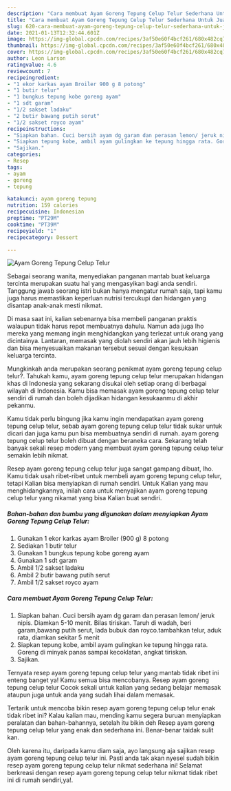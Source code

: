 ```yaml
---
description: "Cara membuat Ayam Goreng Tepung Celup Telur Sederhana Untuk Jualan"
title: "Cara membuat Ayam Goreng Tepung Celup Telur Sederhana Untuk Jualan"
slug: 620-cara-membuat-ayam-goreng-tepung-celup-telur-sederhana-untuk-jualan
date: 2021-01-13T12:32:44.601Z
image: https://img-global.cpcdn.com/recipes/3af50e60f4bcf261/680x482cq70/ayam-goreng-tepung-celup-telur-foto-resep-utama.jpg
thumbnail: https://img-global.cpcdn.com/recipes/3af50e60f4bcf261/680x482cq70/ayam-goreng-tepung-celup-telur-foto-resep-utama.jpg
cover: https://img-global.cpcdn.com/recipes/3af50e60f4bcf261/680x482cq70/ayam-goreng-tepung-celup-telur-foto-resep-utama.jpg
author: Leon Larson
ratingvalue: 4.6
reviewcount: 7
recipeingredient:
- "1 ekor karkas ayam Broiler 900 g 8 potong"
- "1 butir telur"
- "1 bungkus tepung kobe goreng ayam"
- "1 sdt garam"
- "1/2 sakset ladaku"
- "2 butir bawang putih serut"
- "1/2 sakset royco ayam"
recipeinstructions:
- "Siapkan bahan. Cuci bersih ayam dg garam dan perasan lemon/ jeruk nipis. Diamkan 5-10 menit. Bilas tiriskan. Taruh di wadah, beri garam,bawang putih serut, lada bubuk dan royco.tambahkan telur, aduk rata, diamkan sekitar 5 menit"
- "Siapkan tepung kobe, ambil ayam gulingkan ke tepung hingga rata. Goreng di minyak panas sampai kecoklatan, angkat tiriskan."
- "Sajikan."
categories:
- Resep
tags:
- ayam
- goreng
- tepung

katakunci: ayam goreng tepung 
nutrition: 159 calories
recipecuisine: Indonesian
preptime: "PT29M"
cooktime: "PT39M"
recipeyield: "1"
recipecategory: Dessert

---
```



![Ayam Goreng Tepung Celup Telur](https://img-global.cpcdn.com/recipes/3af50e60f4bcf261/680x482cq70/ayam-goreng-tepung-celup-telur-foto-resep-utama.jpg)

Sebagai seorang wanita, menyediakan panganan mantab buat keluarga tercinta merupakan suatu hal yang mengasyikan bagi anda sendiri. Tanggung jawab seorang istri bukan hanya mengatur rumah saja, tapi kamu juga harus memastikan keperluan nutrisi tercukupi dan hidangan yang disantap anak-anak mesti nikmat.

Di masa  saat ini, kalian sebenarnya bisa membeli panganan praktis walaupun tidak harus repot membuatnya dahulu. Namun ada juga lho mereka yang memang ingin menghidangkan yang terlezat untuk orang yang dicintainya. Lantaran, memasak yang diolah sendiri akan jauh lebih higienis dan bisa menyesuaikan makanan tersebut sesuai dengan kesukaan keluarga tercinta. 



Mungkinkah anda merupakan seorang penikmat ayam goreng tepung celup telur?. Tahukah kamu, ayam goreng tepung celup telur merupakan hidangan khas di Indonesia yang sekarang disukai oleh setiap orang di berbagai wilayah di Indonesia. Kamu bisa memasak ayam goreng tepung celup telur sendiri di rumah dan boleh dijadikan hidangan kesukaanmu di akhir pekanmu.

Kamu tidak perlu bingung jika kamu ingin mendapatkan ayam goreng tepung celup telur, sebab ayam goreng tepung celup telur tidak sukar untuk dicari dan juga kamu pun bisa membuatnya sendiri di rumah. ayam goreng tepung celup telur boleh dibuat dengan beraneka cara. Sekarang telah banyak sekali resep modern yang membuat ayam goreng tepung celup telur semakin lebih nikmat.

Resep ayam goreng tepung celup telur juga sangat gampang dibuat, lho. Kamu tidak usah ribet-ribet untuk membeli ayam goreng tepung celup telur, tetapi Kalian bisa menyiapkan di rumah sendiri. Untuk Kalian yang mau menghidangkannya, inilah cara untuk menyajikan ayam goreng tepung celup telur yang nikamat yang bisa Kalian buat sendiri.

<!--inarticleads1-->

##### Bahan-bahan dan bumbu yang digunakan dalam menyiapkan Ayam Goreng Tepung Celup Telur:

1. Gunakan 1 ekor karkas ayam Broiler (900 g) 8 potong
1. Sediakan 1 butir telur
1. Gunakan 1 bungkus tepung kobe goreng ayam
1. Gunakan 1 sdt garam
1. Ambil 1/2 sakset ladaku
1. Ambil 2 butir bawang putih serut
1. Ambil 1/2 sakset royco ayam




<!--inarticleads2-->

##### Cara membuat Ayam Goreng Tepung Celup Telur:

1. Siapkan bahan. Cuci bersih ayam dg garam dan perasan lemon/ jeruk nipis. Diamkan 5-10 menit. Bilas tiriskan. Taruh di wadah, beri garam,bawang putih serut, lada bubuk dan royco.tambahkan telur, aduk rata, diamkan sekitar 5 menit
1. Siapkan tepung kobe, ambil ayam gulingkan ke tepung hingga rata. Goreng di minyak panas sampai kecoklatan, angkat tiriskan.
1. Sajikan.




Ternyata resep ayam goreng tepung celup telur yang mantab tidak ribet ini enteng banget ya! Kamu semua bisa mencobanya. Resep ayam goreng tepung celup telur Cocok sekali untuk kalian yang sedang belajar memasak ataupun juga untuk anda yang sudah lihai dalam memasak.

Tertarik untuk mencoba bikin resep ayam goreng tepung celup telur enak tidak ribet ini? Kalau kalian mau, mending kamu segera buruan menyiapkan peralatan dan bahan-bahannya, setelah itu bikin deh Resep ayam goreng tepung celup telur yang enak dan sederhana ini. Benar-benar taidak sulit kan. 

Oleh karena itu, daripada kamu diam saja, ayo langsung aja sajikan resep ayam goreng tepung celup telur ini. Pasti anda tak akan nyesel sudah bikin resep ayam goreng tepung celup telur nikmat sederhana ini! Selamat berkreasi dengan resep ayam goreng tepung celup telur nikmat tidak ribet ini di rumah sendiri,ya!.

